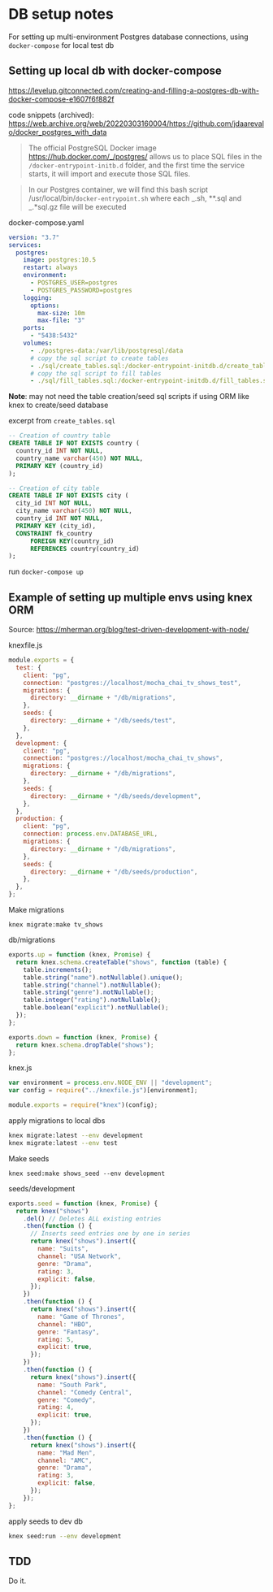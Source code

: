# DB setup notes

For setting up multi-environment Postgres database connections, using `docker-compose` for local test db

## Setting up local db with docker-compose

https://levelup.gitconnected.com/creating-and-filling-a-postgres-db-with-docker-compose-e1607f6f882f

code snippets (archived): https://web.archive.org/web/20220303160004/https://github.com/jdaarevalo/docker_postgres_with_data

> The official PostgreSQL Docker image https://hub.docker.com/_/postgres/ allows us to place SQL files in the `/docker-entrypoint-initb.d` folder, and the first time the service starts, it will import and execute those SQL files.

> In our Postgres container, we will find this bash script /usr/local/bin/`docker-entrypoint.sh` where each _.sh, \*\*.sql and _.\*sql.gz file will be executed

docker-compose.yaml

```yaml
version: "3.7"
services:
  postgres:
    image: postgres:10.5
    restart: always
    environment:
      - POSTGRES_USER=postgres
      - POSTGRES_PASSWORD=postgres
    logging:
      options:
        max-size: 10m
        max-file: "3"
    ports:
      - "5438:5432"
    volumes:
      - ./postgres-data:/var/lib/postgresql/data
      # copy the sql script to create tables
      - ./sql/create_tables.sql:/docker-entrypoint-initdb.d/create_tables.sql
      # copy the sql script to fill tables
      - ./sql/fill_tables.sql:/docker-entrypoint-initdb.d/fill_tables.sql
```

**Note**: may not need the table creation/seed sql scripts if using ORM like knex to create/seed database

excerpt from `create_tables.sql`

```sql
-- Creation of country table
CREATE TABLE IF NOT EXISTS country (
  country_id INT NOT NULL,
  country_name varchar(450) NOT NULL,
  PRIMARY KEY (country_id)
);

-- Creation of city table
CREATE TABLE IF NOT EXISTS city (
  city_id INT NOT NULL,
  city_name varchar(450) NOT NULL,
  country_id INT NOT NULL,
  PRIMARY KEY (city_id),
  CONSTRAINT fk_country
      FOREIGN KEY(country_id)
	  REFERENCES country(country_id)
);
```

run `docker-compose up`

## Example of setting up multiple envs using knex ORM

Source: https://mherman.org/blog/test-driven-development-with-node/

knexfile.js

```javascript
module.exports = {
  test: {
    client: "pg",
    connection: "postgres://localhost/mocha_chai_tv_shows_test",
    migrations: {
      directory: __dirname + "/db/migrations",
    },
    seeds: {
      directory: __dirname + "/db/seeds/test",
    },
  },
  development: {
    client: "pg",
    connection: "postgres://localhost/mocha_chai_tv_shows",
    migrations: {
      directory: __dirname + "/db/migrations",
    },
    seeds: {
      directory: __dirname + "/db/seeds/development",
    },
  },
  production: {
    client: "pg",
    connection: process.env.DATABASE_URL,
    migrations: {
      directory: __dirname + "/db/migrations",
    },
    seeds: {
      directory: __dirname + "/db/seeds/production",
    },
  },
};
```

Make migrations

`knex migrate:make tv_shows`

db/migrations

```js
exports.up = function (knex, Promise) {
  return knex.schema.createTable("shows", function (table) {
    table.increments();
    table.string("name").notNullable().unique();
    table.string("channel").notNullable();
    table.string("genre").notNullable();
    table.integer("rating").notNullable();
    table.boolean("explicit").notNullable();
  });
};

exports.down = function (knex, Promise) {
  return knex.schema.dropTable("shows");
};
```

knex.js

```js
var environment = process.env.NODE_ENV || "development";
var config = require("../knexfile.js")[environment];

module.exports = require("knex")(config);
```

apply migrations to local dbs

```bash
knex migrate:latest --env development
knex migrate:latest --env test
```

Make seeds

`knex seed:make shows_seed --env development`

seeds/development

```js
exports.seed = function (knex, Promise) {
  return knex("shows")
    .del() // Deletes ALL existing entries
    .then(function () {
      // Inserts seed entries one by one in series
      return knex("shows").insert({
        name: "Suits",
        channel: "USA Network",
        genre: "Drama",
        rating: 3,
        explicit: false,
      });
    })
    .then(function () {
      return knex("shows").insert({
        name: "Game of Thrones",
        channel: "HBO",
        genre: "Fantasy",
        rating: 5,
        explicit: true,
      });
    })
    .then(function () {
      return knex("shows").insert({
        name: "South Park",
        channel: "Comedy Central",
        genre: "Comedy",
        rating: 4,
        explicit: true,
      });
    })
    .then(function () {
      return knex("shows").insert({
        name: "Mad Men",
        channel: "AMC",
        genre: "Drama",
        rating: 3,
        explicit: false,
      });
    });
};
```

apply seeds to dev db

```bash
knex seed:run --env development
```

## TDD

Do it.
